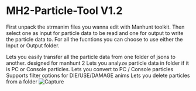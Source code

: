 # MH2-Particle-Tool V1.2

First unpack the strmanim files you wanna edit with Manhunt toolkit. Then select one as input for particle data to be read and one for output to write the particle data to. 
For all the fucntions you can choose to use either the Input or Output folder.

Lets you easily transfer all the particle data from one folder of jsons to another. designed for manhunt 2
Lets you analyze particle data in folder if it is PC or Console particles.
Lets you convert to PC / Console particles
Supports filter options for DIE/USE/DAMAGE anims
Lets you delete particles from a folder
![Capture](https://github.com/user-attachments/assets/dfe39d17-3dc8-4a19-9501-f5900d824a4e)
